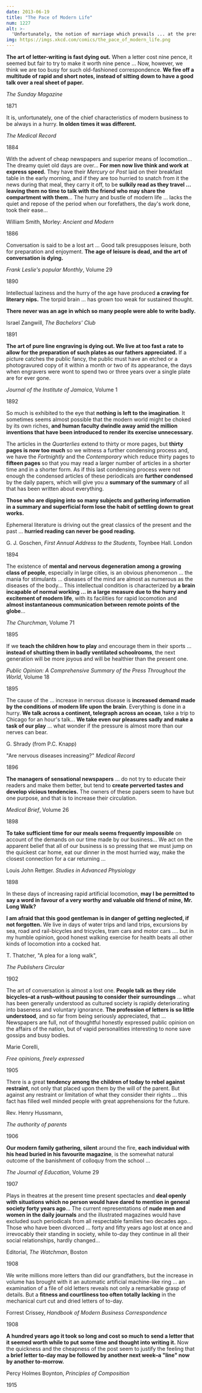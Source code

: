 ```yaml
---
date: 2013-06-19
title: "The Pace of Modern Life"
num: 1227
alt: >-
  'Unfortunately, the notion of marriage which prevails ... at the present time ... regards the institution as simply a convenient arrangement or formal contract ... This disregard of the sanctity of marriage and contempt for its restrictions is one of the most alarming tendencies of the present age.' --John Harvey Kellogg, Ladies' guide in health and disease (1883)
img: https://imgs.xkcd.com/comics/the_pace_of_modern_life.png
---
```

**The art of letter-writing is fast dying out.** When a letter cost nine pence, it seemed but fair to try to make it worth nine pence ... Now, however, we think we are too busy for such old-fashioned correspondence. **We fire off a multitude of rapid and short notes, instead of sitting down to have a good talk over a real sheet of paper.**

*The Sunday Magazine*

1871

It is, unfortunately, one of the chief characteristics of modern business to be always in a hurry. **In olden times it was different.**

*The Medical Record*

1884

With the advent of cheap newspapers and superior means of locomotion... The dreamy quiet old days are over... **For men now live think and work at express speed.** They have their *Mercury* or *Post* laid on their breakfast table in the early morning, and if they are too hurried to snatch from it the news during that meal, they carry it off, to be **sulkily read as they travel ... leaving them no time to talk with the friend who may share the compartment with them**... The hurry and bustle of modern life ... lacks the quiet and repose of the period when our forefathers, the day's work done, took their ease...

William Smith, Morley: *Ancient and Modern*

1886

Conversation is said to be a lost art ... Good talk presupposes leisure, both for preparation and enjoyment. **The age of leisure is dead, and the art of conversation is dying.**

*Frank Leslie's popular Monthly*, Volume 29

1890

Intellectual laziness and the hurry of the age have produced **a craving for literary nips.** The torpid brain ... has grown too weak for sustained thought.

**There never was an age in which so many people were able to write badly.**

Israel Zangwill, *The Bachelors' Club*

1891

**The art of pure line engraving is dying out. We live at too fast a rate to allow for the preparation of such plates as our fathers appreciated.** If a picture catches the public fancy, the public must have an etched or a photogravured copy of it within a month or two of its appearance, the days when engravers were wont to spend two or three years over a single plate are for ever gone.

*Journal of the Institute of Jamaica*, Volume 1

1892

So much is exhibited to the eye that **nothing is left to the imagination**. It sometimes seems almost possible that the modern world might be choked by its own riches, **and human faculty dwindle away amid the million inventions that have been introduced to render its exercise unnecessary.**

The articles in the *Quarterlies* extend to thirty or more pages, but **thirty pages is now too much** so we witness a further condensing process and, we have the *Fortnightly* and the *Contemporary* which reduce thirty pages to **fifteen pages** so that you may read a larger number of articles in a shorter time and in a shorter form. As if this last condensing process were not enough the condensed articles of these periodicals are **further condensed** by the daily papers, which will give you a **summary of the summary** of all that has been written about everything.

**Those who are dipping into so many subjects and gathering information in a summary and superficial form lose the habit of settling down to great works.**

Ephemeral literature is driving out the great classics of the present and the past ... **hurried reading can never be good reading.**

G. J. Goschen, *First Annual Address to the Students*, Toynbee Hall. London

1894

The existence of **mental and nervous degeneration among a growing class of people**, especially in large cities, is an obvious phenomenon ... the mania for stimulants ... diseases of the mind are almost as numerous as the diseases of the body... This intellectual condition is characterized by **a brain incapable of normal working ... in a large measure due to the hurry and excitement of modern life**, with its facilities for rapid locomotion and **almost instantaneous communication between remote points of the globe**...

*The Churchman*, Volume 71

1895

If we **teach the children how to play** and encourage them in their sports ... **instead of shutting them in badly ventilated schoolrooms**, the next generation will be more joyous and will be healthier than the present one.

*Public Opinion: A Comprehensive Summary of the Press Throughout the World*, Volume 18

1895

The cause of the ... increase in nervous disease is **increased demand made by the conditions of modern life upon the brain**. Everything is done in a hurry. **We talk across a continent, telegraph across an ocean**, take a trip to Chicago for an hour's talk... **We take even our pleasures sadly and make a task of our play** ... what wonder if the pressure is almost more than our nerves can bear.

G. Shrady (from P.C. Knapp)

"Are nervous diseases increasing?" *Medical Record*

1896

**The managers of sensational newspapers** ... do not try to educate their readers and make them better, but tend to **create perverted tastes and develop vicious tendencies.** The owners of these papers seem to have but one purpose, and that is to increase their circulation.

*Medical Brief*, Volume 26

1898

**To take sufficient time for our meals seems frequently impossible** on account of the demands on our time made by our business... We act on the apparent belief that all of our business is so pressing that we must jump on the quickest car home, eat our dinner in the most hurried way, make the closest connection for a car returning ...

Louis John Rettger. *Studies in Advanced Physiology*

1898

In these days of increasing rapid artificial locomotion, **may I be permitted to say a word in favour of a very worthy and valuable old friend of mine, Mr. Long Walk?**

**I am afraid that this good gentleman is in danger of getting neglected, if not forgotten.** We live in days of water trips and land trips, excursions by sea, road and rail-bicycles and tricycles, tram cars and motor cars .... but in my humble opinion, good honest walking exercise for health beats all other kinds of locomotion into a cocked hat.

T. Thatcher, "A plea for a long walk",

*The Publishers Circular*

1902

The art of conversation is almost a lost one. **People talk as they ride bicycles&ndash;at a rush&ndash;without pausing to consider their surroundings** ... what has been generally understood as cultured society is rapidly deteriorating into baseness and voluntary ignorance. **The profession of letters is so little understood**, and so far from being seriously appreciated, that ... Newspapers are full, not of thoughtful honestly expressed public opinion on the affairs of the nation, but of vapid personalities interesting to none save gossips and busy bodies.

Marie Corelli,

*Free opinions, freely expressed*

1905

There is a great **tendency among the children of today to rebel against restraint**, not only that placed upon them by the will of the parent. But against any restraint or limitation of what they consider their rights ... this fact has filled well minded people with great apprehensions for the future.

Rev. Henry Hussmann,

*The authority of parents*

1906

**Our modern family gathering, silent** around the fire, **each individual with his head buried in his favourite magazine**, is the somewhat natural outcome of the banishment of colloquy from the school ...

*The Journal of Education*, Volume 29

1907

Plays in theatres at the present time present spectacles and **deal openly with situations which no person would have dared to mention in general society forty years ago**... The current representations of **nude men and women in the daily journals** and the illustrated magazines would have excluded such periodicals from all respectable families two decades ago... Those who have been divorced ... forty and fifty years ago lost at once and irrevocably their standing in society, while to-day they continue in all their social relationships, hardly changed...

Editorial, *The Watchman*, Boston

1908

We write millions more letters than did our grandfathers, but the increase in volume has brought with it an automatic artificial machine-like ring ... an examination of a file of old letters reveals not only a remarkable grasp of details. But a **fitness and courtliness too often totally lacking** in the mechanical curt cut and dried letters of to-day.

Forrest Crissey, *Handbook of Modern Business Correspondence*

1908

**A hundred years ago it took so long and cost so much to send a letter that it seemed worth while to put some time and thought into writing it.** Now the quickness and the cheapness of the post seem to justify the feeling that **a brief letter to-day may be followed by another next week&ndash;a "line" now by another to-morrow.**

Percy Holmes Boynton, *Principles of Composition*

1915